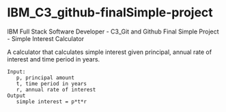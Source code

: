 # IBM_C3_github-finalSimple-project
 IBM Full Stack Software Developer - C3_Git and Github Final Simple Project - Simple Interest Calculator

A calculator that calculates simple interest given principal, annual rate of interest and time period in years.

```code 
Input:
   p, principal amount
   t, time period in years
   r, annual rate of interest
Output
   simple interest = p*t*r
```

